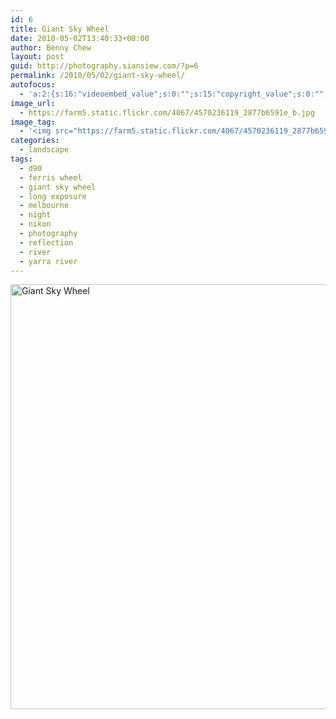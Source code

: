 ```yaml
---
id: 6
title: Giant Sky Wheel
date: 2010-05-02T13:40:33+00:00
author: Benny Chew
layout: post
guid: http://photography.siansiew.com/?p=6
permalink: /2010/05/02/giant-sky-wheel/
autofocus:
  - 'a:2:{s:16:"videoembed_value";s:0:"";s:15:"copyright_value";s:0:"";}'
image_url:
  - https://farm5.static.flickr.com/4067/4570236119_2877b6591e_b.jpg
image_tag:
  - '<img src="https://farm5.static.flickr.com/4067/4570236119_2877b6591e_b.jpg" />'
categories:
  - landscape
tags:
  - d90
  - ferris wheel
  - giant sky wheel
  - long exposure
  - melbourne
  - night
  - nikon
  - photography
  - reflection
  - river
  - yarra river
---
```

<a href="https://farm5.static.flickr.com/4067/4570236119_2877b6591e_b.jpg" title="Giant Sky Wheel by siansiew, on Flickr" rel="lightbox"><img src="https://farm5.static.flickr.com/4067/4570236119_2877b6591e_b.jpg" width="1024" height="680" alt="Giant Sky Wheel" /></a>
